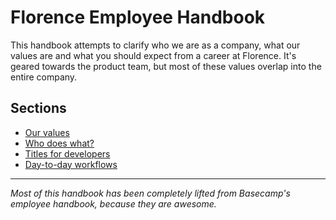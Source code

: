 # Florence Employee Handbook

This handbook attempts to clarify who we are as a company, what our values are and what you should expect from a career at Florence. It's geared towards the product team, but most of these values overlap into the entire company.

## Sections
* [Our values](https://github.com/team-florence/handbook/blob/master/our-values.md)
* [Who does what?](https://github.com/team-florence/handbook/blob/master/who-does-what.md)
* [Titles for developers](https://github.com/team-florence/handbook/blob/master/job-titles.md)
* [Day-to-day workflows](https://github.com/team-florence/handbook/blob/master/day-to-day.md)

***

_Most of this handbook has been completely lifted from Basecamp's employee handbook, because they are awesome._
